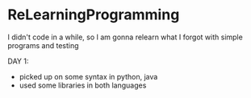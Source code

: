 # ReLearningProgramming
 I didn't code in a while, so I am gonna relearn what I forgot with simple programs and testing

DAY 1:
- picked up on some syntax in python, java
- used some libraries in both languages
